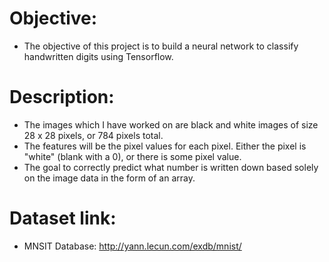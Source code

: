 # Objective:

* The objective of this project is to build a neural network to classify handwritten digits using Tensorflow.

# Description:

* The images which I have worked on are black and white images of size 28 x 28 pixels, or 784 pixels total. 
* The features will be the pixel values for each pixel. Either the pixel is "white" (blank with a 0), or there is some pixel value.
* The goal to correctly predict what number is written down based solely on the image data in the form of an array.

# Dataset link:

 * MNSIT Database:
 http://yann.lecun.com/exdb/mnist/
